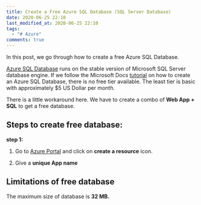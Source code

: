 ```yaml
---
title: Create a Free Azure SQL Database (SQL Server Database)
date: 2020-06-25 22:10
last_modified_at: 2020-06-25 22:10
tags:
  - "# Azure"
comments: true
---
```

In this post, we go through how to create a free Azure SQL Database.

[Azure SQL Database](https://docs.microsoft.com/en-us/azure/azure-sql/database/sql-database-paas-overview) runs on the stable version of Microsoft SQL Server database engine. If we follow the Microsoft Docs [tutorial](https://docs.microsoft.com/en-us/azure/azure-sql/database/single-database-create-quickstart?tabs=azure-portal) on how to create an Azure SQL Database, there is no free tier available. The least tier is basic with approximately $5 US Dollar per month.

There is a little workaround here. We have to create a combo of **Web App + SQL** to get a free database.

## Steps to create free database:

**step 1:**

1. Go to [Azure Portal](https://portal.azure.com/) and click on **create a resource** icon. 

2. Give a **unique App name**



## Limitations of free database

The maximum size of database is **32 MB.**
